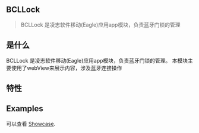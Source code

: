 ## BCLLock

> BCLLock 是凌志软件移动(Eagle)应用app模块，负责蓝牙门锁的管理

## 是什么

BCLLock 是凌志软件移动(Eagle)应用app模块，负责蓝牙门锁的管理。
本模块主要使用了webView来展示内容，涉及蓝牙连接操作

## 特性


## Examples

可以查看 [Showcase](http://192.168.2.94:10080/module/ios/blockChains/BCLLockModule/).